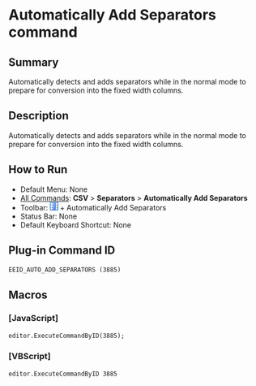 # Automatically Add Separators command

## Summary

Automatically detects and adds separators while in the normal mode to prepare for conversion into the fixed width columns.

## Description

Automatically detects and adds separators while in the normal mode to prepare for conversion into the fixed width columns.

## How to Run

- Default Menu: None
- [All Commands](../tools/all_commands): **CSV** > **Separators** \> **Automatically Add Separators**
- Toolbar: ![](../../images/columns_separators.png) \+ Automatically Add Separators
- Status Bar: None
- Default Keyboard Shortcut: None

## Plug-in Command ID

```
EEID_AUTO_ADD_SEPARATORS (3885)
```

## Macros

### \[JavaScript\]

```
editor.ExecuteCommandByID(3885);
```

### \[VBScript\]

```
editor.ExecuteCommandByID 3885
```
